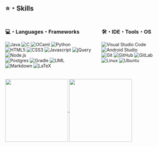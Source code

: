 ## ⭐️・Skills

<div style="display: grid; grid-template-columns: 61% 39%;">
    <div>
        <h3>💻・Languages・Frameworks</h3>
        <img src="https://img.shields.io/badge/Java-191A1B?style=for-the-badge&logo=openjdk&logoColor=ED8B00" alt="Java"> 
        <img src="https://custom-icon-badges.herokuapp.com/badge/C-191A1B.svg?style=for-the-badge&logo=c-in-hexagon&logoColor=03599C" alt="C">
        <img src="https://img.shields.io/badge/OCaml-191A1B.svg?style=for-the-badge&logo=ocaml&logoColor=23E98407" alt="OCaml">
        <img src="https://img.shields.io/badge/python-191A1B?style=for-the-badge&logo=python&logoColor=ffdd54" alt="Python">
        <br>
        <img src="https://img.shields.io/badge/-HTML5-191A1B?style=for-the-badge&logo=html5&logoColor=E34F26" alt="HTML5">
        <img src="https://img.shields.io/badge/-CSS3-191A1B?style=for-the-badge&logo=css3&logoColor=1572B6" alt="CSS3">
        <img src="https://img.shields.io/badge/JavaScript-191A1B.svg?style=for-the-badge&logo=javascript&logoColor=F7DF1E" alt="Javascript">
        <img src="https://img.shields.io/badge/jquery-191A1B.svg?style=for-the-badge&logo=jquery&logoColor=%230769AD" alt="jQuery">
        <img src="https://img.shields.io/badge/Node.js-191A1B.svg?style=for-the-badge&logo=node.js&logoColor=43853D" alt="Node.js">
        <br>
        <img src="https://img.shields.io/badge/postgres-191A1B.svg?style=for-the-badge&logo=postgresql&logoColor=008bb9" alt="Postgres">
        <img src="https://img.shields.io/badge/Gradle-191A1B.svg?style=for-the-badge&logo=Gradle&logoColor=0b5c6e" alt="Gradle">
        <img src="https://img.shields.io/badge/UML-191A1B.svg?style=for-the-badge&logo=UML&logoColor=FABD14" alt="UML">
        <br>
        <img src="https://img.shields.io/badge/markdown-191A1B.svg?style=for-the-badge&logo=markdown&logoColor=white" alt="Markdown">
        <img src="https://img.shields.io/badge/LaTeX-191A1B.svg?style=for-the-badge&logo=LaTeX&logoColor=008080" alt="LaTeX">
    </div>
    <div>
        <h3>🛠・IDE・Tools・OS</h3>
        <img src="https://img.shields.io/badge/VS%20Code-191A1B.svg?style=for-the-badge&logo=visual-studio-code&logoColor=0078d7" alt="Visual Studio Code"> 
        <img src="https://img.shields.io/badge/Android%20Studio-191A1B.svg?style=for-the-badge&logo=android-studio&logoColor=" alt="Android Studio">
        <br>
        <img src="https://img.shields.io/badge/GIT-%23181717?style=for-the-badge&logo=git" alt="Git">
        <img src="https://img.shields.io/badge/github-%23181717.svg?style=for-the-badge&logo=github&logoColor=white" alt="GitHub">
        <img src="https://img.shields.io/badge/gitlab-%23181717.svg?style=for-the-badge&logo=gitlab" alt="GitLab">
        <br>
        <img src="https://img.shields.io/badge/Linux-191A1B?style=for-the-badge&logo=linux&logoColor=FCC624" alt="Linux">
        <img src="https://img.shields.io/badge/Ubuntu-191A1B?style=for-the-badge&logo=ubuntu&logoColor=E95420" alt="Ubuntu">
    </div>
</div>
<br><br>

<a href="https://github.com/mlaidouni">
  <img height=200 align="center" src="https://github-readme-stats-kmzx.vercel.app/api?username=mlaidouni&locale=fr&theme=karasuno&rank_icon=github&include_all_commits_true&count_private=true&show_icons=true&card_width=320" />
</a>
<a href="https://github.com/mlaidouni">
  <img height=200 align="center" src="https://github-readme-stats-kmzx.vercel.app/api/top-langs?username=mlaidouni&theme=karasuno&size_weight=0.6&count_weight=0.3&exclude_repo=github.readme.stats&hide=rich%20text%20format,standard%20ml,makefile,d,shell&layout=compact&langs_count=6&card_width=320" />
</a>
